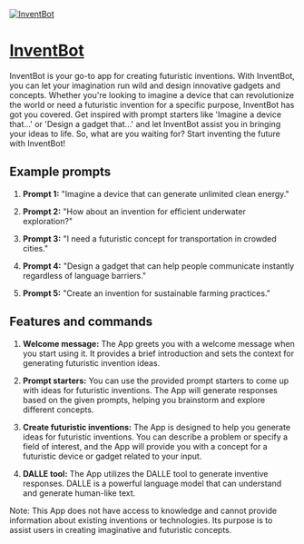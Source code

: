 [![InventBot](https://files.oaiusercontent.com/file-D9uM3kWHUrhKE29GtGOOxfK1?se=2123-10-18T23%3A59%3A03Z&sp=r&sv=2021-08-06&sr=b&rscc=max-age%3D31536000%2C%20immutable&rscd=attachment%3B%20filename%3D1a198537-281d-4498-811f-c8be054f8a09.webp&sig=2yjwJ3UwTJ6Muups8iiMMD7iQjUrQIF8IjzBYpQAXiY%3D)](https://chat.openai.com/g/g-qtqhMFHcq-inventbot)

# [InventBot](https://chat.openai.com/g/g-qtqhMFHcq-inventbot)

InventBot is your go-to app for creating futuristic inventions. With InventBot, you can let your imagination run wild and design innovative gadgets and concepts. Whether you're looking to imagine a device that can revolutionize the world or need a futuristic invention for a specific purpose, InventBot has got you covered. Get inspired with prompt starters like 'Imagine a device that...' or 'Design a gadget that...' and let InventBot assist you in bringing your ideas to life. So, what are you waiting for? Start inventing the future with InventBot!

## Example prompts

1. **Prompt 1:** "Imagine a device that can generate unlimited clean energy."

2. **Prompt 2:** "How about an invention for efficient underwater exploration?"

3. **Prompt 3:** "I need a futuristic concept for transportation in crowded cities."

4. **Prompt 4:** "Design a gadget that can help people communicate instantly regardless of language barriers."

5. **Prompt 5:** "Create an invention for sustainable farming practices."

## Features and commands

1. **Welcome message:** The App greets you with a welcome message when you start using it. It provides a brief introduction and sets the context for generating futuristic invention ideas.

2. **Prompt starters:** You can use the provided prompt starters to come up with ideas for futuristic inventions. The App will generate responses based on the given prompts, helping you brainstorm and explore different concepts.

3. **Create futuristic inventions:** The App is designed to help you generate ideas for futuristic inventions. You can describe a problem or specify a field of interest, and the App will provide you with a concept for a futuristic device or gadget related to your input.

4. **DALLE tool:** The App utilizes the DALLE tool to generate inventive responses. DALLE is a powerful language model that can understand and generate human-like text.

Note: This App does not have access to knowledge and cannot provide information about existing inventions or technologies. Its purpose is to assist users in creating imaginative and futuristic concepts.